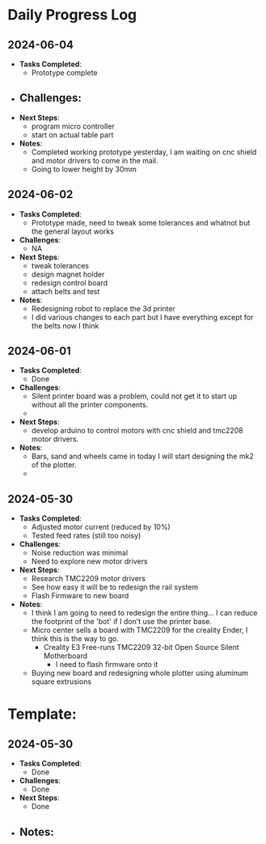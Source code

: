 # Daily Progress Log
## 2024-06-04
- **Tasks Completed**:
  - Prototype complete
- **Challenges**:
  - 
- **Next Steps**:
  - program micro controller 
  - start on actual table part
- **Notes**:
  - Completed working prototype yesterday, I am waiting on cnc shield and motor drivers to come in the mail.
  - Going to lower height by 30mm 
## 2024-06-02
- **Tasks Completed**:
  - Prototype made, need to tweak some tolerances and whatnot but the general layout works
- **Challenges**:
  - NA
- **Next Steps**:
  - tweak tolerances
  - design magnet holder
  - redesign control board
  - attach belts and test
- **Notes**:
  - Redesigning robot to replace the 3d printer
  - I did various changes to each part but I have everything except for the belts now I think

## 2024-06-01
- **Tasks Completed**:
  - Done
- **Challenges**:
  - Silent printer board was a problem, could not get it to start up without all the printer components.
  - 
- **Next Steps**:
  - develop arduino to control motors with cnc shield and tmc2208 motor drivers. 
- **Notes**:
  - Bars, sand and wheels came in today I will start designing the mk2 of the plotter.
  - 
## 2024-05-30
- **Tasks Completed**:
  - Adjusted motor current (reduced by 10%)
  - Tested feed rates (still too noisy)
- **Challenges**:
  - Noise reduction was minimal
  - Need to explore new motor drivers
- **Next Steps**:
  - Research TMC2209 motor drivers
  - See how easy it will be to redesign the rail system
  - Flash Firmware to new board
- **Notes**:
  - I think I am going to need to redesign the entire thing... I can reduce the footprint of the 'bot' if I don't use the 
  printer base. 
  - Micro center sells a board with TMC2209 for the creality Ender, I think this is the way to go. 
    - Creality E3 Free-runs TMC2209 32-bit Open Source Silent Motherboard
      - I need to flash firmware onto it
  - Buying new board and redesigning whole plotter using aluminum square extrusions

# Template:
## 2024-05-30
- **Tasks Completed**:
  - Done
- **Challenges**:
  - Done
- **Next Steps**:
  - Done
- **Notes**:
  - 